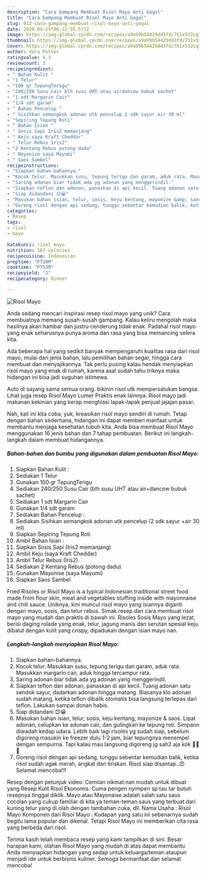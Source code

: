 ```yaml
---
description: "Cara Gampang Membuat Risol Mayo Anti Gagal"
title: "Cara Gampang Membuat Risol Mayo Anti Gagal"
slug: 913-cara-gampang-membuat-risol-mayo-anti-gagal
date: 2020-04-25T06:12:55.571Z
image: https://img-global.cpcdn.com/recipes/a9a99b54429dd3fd/751x532cq70/risol-mayo-foto-resep-utama.jpg
thumbnail: https://img-global.cpcdn.com/recipes/a9a99b54429dd3fd/751x532cq70/risol-mayo-foto-resep-utama.jpg
cover: https://img-global.cpcdn.com/recipes/a9a99b54429dd3fd/751x532cq70/risol-mayo-foto-resep-utama.jpg
author: Vera Potter
ratingvalue: 4.3
reviewcount: 3
recipeingredient:
- " Bahan Kulit "
- "1 Telur"
- "100 gr TepungTerigu"
- "240/250 Susu Cair blh susu UHT atau airdancow bubuk sachet"
- "1 sdt Margarin Cair"
- "1/4 sdt garam"
- " Bahan Pencelup "
- " Sisihkan semangkok adonan utk pencelup 2 sdk sayur air 30 ml"
- "Sepiring Tepung Roti"
- " Bahan Isian "
- " Sosis Sapi Iris2 memanjang"
- " Keju saya Kraft Cheddar"
- " Telur Rebus Iris2"
- "2 Kentang Rebus potong dadu"
- " Mayonise saya Mayumi"
- " Saos Sambel"
recipeinstructions:
- "Siapkan bahan-bahannya."
- "Kocok telur. Masukkan susu, tepung terigu dan garam, aduk rata. Masukkan margarin cair, aduk hingga tercampur rata."
- "Saring adonan biar tidak ada yg adonan yang menggerindil."
- "Siapkan teflon dan adonan, panaskan di api kecil. Tuang adonan satu sendok sayur, dadarkan adonan hingga matang. Biasanya klo adonan sudah matang, ketika teflon dibalik otomatis bisa langsung terlepas dari teflon. Lakukan sampai donan habis."
- "Siap didandani 😊😁"
- "Masukan bahan isian, telur, sosis, keju kentang, mayonize &amp; saos. Lipat adonan, celupkan ke adonan cair, dan gulingkan ke tepung roti. Simpann diwadah kedap udara. Lebih baik lagi risoles yg sudah siap, sebelum digoreng masukin ke freezer dulu 1-2 jam, biar tepungnya menempel dengan sempurna. Tapi kalau mau langsung digoreng jg sah2 aja kok 👍🏻😊"
- "Goreng risol dengan api sedang, tunggu sebentar kemudian balik, ketika risol sudah agak merah, angkat dan tiriskan. Risol siap disantap..😍 Selamat mencoba!!!"
categories:
- Resep
tags:
- risol
- mayo

katakunci: risol mayo 
nutrition: 167 calories
recipecuisine: Indonesian
preptime: "PT10M"
cooktime: "PT53M"
recipeyield: "2"
recipecategory: Dinner

---
```



![Risol Mayo](https://img-global.cpcdn.com/recipes/a9a99b54429dd3fd/751x532cq70/risol-mayo-foto-resep-utama.jpg)

Anda sedang mencari inspirasi resep risol mayo yang unik? Cara membuatnya memang susah-susah gampang. Kalau keliru mengolah maka hasilnya akan hambar dan justru cenderung tidak enak. Padahal risol mayo yang enak seharusnya punya aroma dan rasa yang bisa memancing selera kita.

Ada beberapa hal yang sedikit banyak mempengaruhi kualitas rasa dari risol mayo, mulai dari jenis bahan, lalu pemilihan bahan segar, hingga cara membuat dan menyajikannya. Tak perlu pusing kalau hendak menyiapkan risol mayo yang enak di rumah, karena asal sudah tahu triknya maka hidangan ini bisa jadi suguhan istimewa.

Auto di sayang sama semua orang. bikinin risol utk mempersatukan bangsa. Lihat juga resep Risol Mayo Lumer Praktis enak lainnya. Risol mayo jadi makanan kekinian yang kerap menghiasi lapak-lapak penjual jajajan pasar.


Nah, kali ini kita coba, yuk, kreasikan risol mayo sendiri di rumah. Tetap dengan bahan sederhana, hidangan ini dapat memberi manfaat untuk membantu menjaga kesehatan tubuh kita. Anda bisa membuat Risol Mayo menggunakan 16 jenis bahan dan 7 tahap pembuatan. Berikut ini langkah-langkah dalam membuat hidangannya.

<!--inarticleads1-->

##### Bahan-bahan dan bumbu yang digunakan dalam pembuatan Risol Mayo:

1. Siapkan  Bahan Kulit :
1. Sediakan 1 Telur
1. Gunakan 100 gr TepungTerigu
1. Sediakan 240/250 Susu Cair (blh susu UHT atau air+dancow bubuk sachet)
1. Sediakan 1 sdt Margarin Cair
1. Gunakan 1/4 sdt garam
1. Sediakan  Bahan Pencelup :
1. Sediakan  Sisihkan semangkok adonan utk pencelup (2 sdk sayur +air 30 ml)
1. Siapkan Sepiring Tepung Roti
1. Ambil  Bahan Isian :
1. Siapkan  Sosis Sapi (Iris2 memanjang)
1. Ambil  Keju (saya Kraft Cheddar)
1. Ambil  Telur Rebus (Iris2)
1. Sediakan 2 Kentang Rebus (potong dadu)
1. Gunakan  Mayonise (saya Mayumi)
1. Siapkan  Saos Sambel


Fried Risoles or Risol Mayo is a typical Indonesian traditional street food made from flour skin, meat and vegetables stuffing inside with mayonnaise and chili sauce. Uniknya, kini muncul risol mayo yang isiannya diganti dengan mayo, sosis, dan telur rebus. Simak resep dan cara membuat risol mayo yang mudah dan praktis di bawah ini. Risoles Sosis Mayo yang lezat, berisi daging rolade yang enak, telur, jagung manis dan serutan spesial keju. dibalut dengan kulit yang crispy, dipadukan dengan isian mayo nan. 

<!--inarticleads2-->

##### Langkah-langkah menyiapkan Risol Mayo:

1. Siapkan bahan-bahannya.
1. Kocok telur. Masukkan susu, tepung terigu dan garam, aduk rata. Masukkan margarin cair, aduk hingga tercampur rata.
1. Saring adonan biar tidak ada yg adonan yang menggerindil.
1. Siapkan teflon dan adonan, panaskan di api kecil. Tuang adonan satu sendok sayur, dadarkan adonan hingga matang. Biasanya klo adonan sudah matang, ketika teflon dibalik otomatis bisa langsung terlepas dari teflon. Lakukan sampai donan habis.
1. Siap didandani 😊😁
1. Masukan bahan isian, telur, sosis, keju kentang, mayonize &amp; saos. Lipat adonan, celupkan ke adonan cair, dan gulingkan ke tepung roti. Simpann diwadah kedap udara. Lebih baik lagi risoles yg sudah siap, sebelum digoreng masukin ke freezer dulu 1-2 jam, biar tepungnya menempel dengan sempurna. Tapi kalau mau langsung digoreng jg sah2 aja kok 👍🏻😊
1. Goreng risol dengan api sedang, tunggu sebentar kemudian balik, ketika risol sudah agak merah, angkat dan tiriskan. Risol siap disantap..😍 Selamat mencoba!!!


Resep dengan petunjuk video: Cemilan nikmat nan mudah untuk dibuat yang Resep Kulit Risol Ekonomis. Cuma pengen nyimpen sp tau tar butuh resepnya tinggal diklik. Mayo.atau Mayonaise.adalah salah satu saus cocolan yang cukup familiar di kita ya teman-teman.saus yang terbuat dari kuning telur yang di olah dengan tambahan cuka, dll. Nama Usaha : Risol Mayo Komponen dari Risol Mayo : Kudapan yang satu ini sebenarnya sudah begitu lama popular dan dikenal. Tetapi Risol Mayo ini memberikan cita rasa yang berbeda dari risol. 

Terima kasih telah membaca resep yang kami tampilkan di sini. Besar harapan kami, olahan Risol Mayo yang mudah di atas dapat membantu Anda menyiapkan hidangan yang sedap untuk keluarga/teman ataupun menjadi ide untuk berbisnis kuliner. Semoga bermanfaat dan selamat mencoba!

